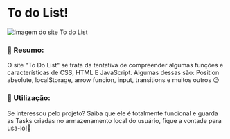 <h1>To do List!</h1>

![Imagem do site To do List](https://github.com/Alex-Pru/Todo-Project/assets/142506709/ff36a55c-9627-4f74-aa14-5e201348b920)

<h3>📝 Resumo:</h3>

<p>O site "To Do List" se trata da tentativa de compreender algumas funções e características de CSS, HTML E JavaScript. Algumas dessas são: Position absolute, localStorage, arrow funcion, input, transitions e muitos outros 😉</p>

<h3>📱 Utilização:</h3>

<p>Se interessou pelo projeto? Saiba que ele é totalmente funcional e guarda as Tasks criadas no armazenamento local do usuário, fique a vontade para usa-lo!🤗</p>
